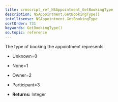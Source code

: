 ```yaml
---
title: crmscript_ref_NSAppointment_GetBookingType
description: NSAppointment.GetBookingType()
intellisense: NSAppointment.GetBookingType
sortOrder: 731
keywords: GetBookingType()
so.topic: reference
---
```



The type of booking the appointment represents

* Unknown=0
* None=1
* Owner=2
* Participant=3

* **Returns:** Integer


